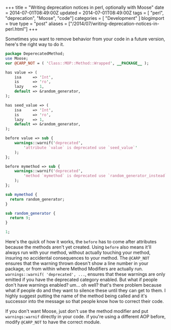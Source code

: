 +++
title = "Writing deprecation notices in perl, optionally with Moose"
date = 2014-07-01T08:49:00Z
updated = 2014-07-01T08:49:00Z
tags = [ "perl", "deprecation", "Moose", "code"]
categories = [ "Development" ]
blogimport = true 
type = "post"
aliases = ["/2014/07/writing-deprecation-notices-in-perl.html"]
+++

Sometimes you want to remove behavior from your code in a future version, here's the right way to do it.
<!--more-->
```perl
package DeperecatedMethod;
use Moose;
our @CARP_NOT = ( 'Class::MOP::Method::Wrapped', __PACKAGE__ );

has value => (
	isa     => 'Int',
	is      => 'ro',
	lazy    => 1,
	default => &random_generator,
);

has seed_value => (
	isa     => 'Int',
	is      => 'ro',
	lazy    => 1,
	default => &random_generator,
);

before value => sub {
	warnings::warnif('deprecated',
		'attribute `value` is deprecated use `seed_value`'
	);
};

before mymethod => sub {
	warnings::warnif('deprecated',
		'method `mymethod` is deprecated use `random_generator_instead`'
	);
};

sub mymethod {
  return random_generator;
}

sub random_generator {
  return 9;
}

1;
```
Here's the quick of how it works, the `before` has to come after attributes because the methods aren't yet created.
Using `before` also means it'll always run with your method, without actually touching your method, insuring no
accidental consequences to your method. The `@CARP_NOT` ensures that the warning thrown doesn't show a line
number in your package, or from within where Method Modifiers are actually run. `warnings::warnif( 'deprecated', ...`,
ensures that these warnings are only emitted if you have the deprecated category enabled. But what if people don't have
warnings enabled? um... oh well? that's there problem because what if people do and they want to silence these until
they can get to them. I highly suggest putting the name of the method being called and it's successor into the message
so that people know how to correct their code.

If you don't want Moose, just don't use the method modifier and put `warnings:warnif` directly in your code. if you're
using a different AOP before, modify `@CARP_NOT` to have the correct module.
